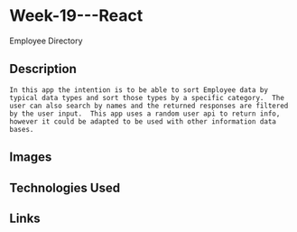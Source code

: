 # Week-19---React
Employee Directory 

## Description 

    In this app the intention is to be able to sort Employee data by typical data types and sort those types by a specific category.  The user can also search by names and the returned responses are filtered by the user input.  This app uses a random user api to return info, however it could be adapted to be used with other information data bases.  

## Images 

## Technologies Used 

## Links 